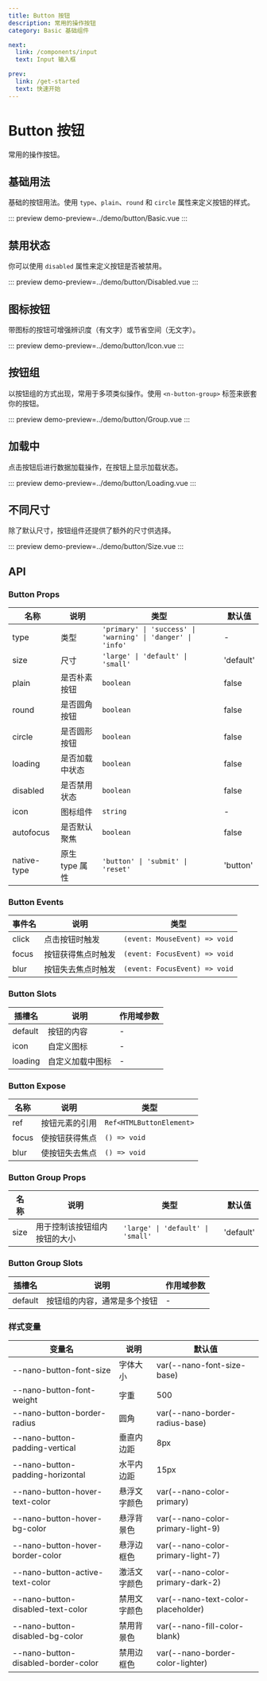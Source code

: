 ```yaml
---
title: Button 按钮
description: 常用的操作按钮
category: Basic 基础组件

next:
  link: /components/input
  text: Input 输入框

prev:
  link: /get-started
  text: 快速开始
---
```


# Button 按钮

常用的操作按钮。

## 基础用法

基础的按钮用法。使用 `type`、`plain`、`round` 和 `circle` 属性来定义按钮的样式。

::: preview
demo-preview=../demo/button/Basic.vue
:::

## 禁用状态

你可以使用 `disabled` 属性来定义按钮是否被禁用。

::: preview
demo-preview=../demo/button/Disabled.vue
:::

## 图标按钮

带图标的按钮可增强辨识度（有文字）或节省空间（无文字）。

::: preview
demo-preview=../demo/button/Icon.vue
:::

## 按钮组

以按钮组的方式出现，常用于多项类似操作。使用 `<n-button-group>` 标签来嵌套你的按钮。

::: preview
demo-preview=../demo/button/Group.vue
:::

## 加载中

点击按钮后进行数据加载操作，在按钮上显示加载状态。

::: preview
demo-preview=../demo/button/Loading.vue
:::

## 不同尺寸

除了默认尺寸，按钮组件还提供了额外的尺寸供选择。

::: preview
demo-preview=../demo/button/Size.vue
:::

## API

### Button Props

| 名称        | 说明           | 类型                                                        | 默认值    |
| ----------- | -------------- | ----------------------------------------------------------- | --------- |
| type        | 类型           | `'primary' \| 'success' \| 'warning' \| 'danger' \| 'info'` | -         |
| size        | 尺寸           | `'large' \| 'default' \| 'small'`                           | 'default' |
| plain       | 是否朴素按钮   | `boolean`                                                   | false     |
| round       | 是否圆角按钮   | `boolean`                                                   | false     |
| circle      | 是否圆形按钮   | `boolean`                                                   | false     |
| loading     | 是否加载中状态 | `boolean`                                                   | false     |
| disabled    | 是否禁用状态   | `boolean`                                                   | false     |
| icon        | 图标组件       | `string`                                                    | -         |
| autofocus   | 是否默认聚焦   | `boolean`                                                   | false     |
| native-type | 原生 type 属性 | `'button' \| 'submit' \| 'reset'`                           | 'button'  |

### Button Events

| 事件名 | 说明               | 类型                          |
| ------ | ------------------ | ----------------------------- |
| click  | 点击按钮时触发     | `(event: MouseEvent) => void` |
| focus  | 按钮获得焦点时触发 | `(event: FocusEvent) => void` |
| blur   | 按钮失去焦点时触发 | `(event: FocusEvent) => void` |

### Button Slots

| 插槽名  | 说明             | 作用域参数 |
| ------- | ---------------- | ---------- |
| default | 按钮的内容       | -          |
| icon    | 自定义图标       | -          |
| loading | 自定义加载中图标 | -          |

### Button Expose

| 名称  | 说明           | 类型                     |
| ----- | -------------- | ------------------------ |
| ref   | 按钮元素的引用 | `Ref<HTMLButtonElement>` |
| focus | 使按钮获得焦点 | `() => void`             |
| blur  | 使按钮失去焦点 | `() => void`             |

### Button Group Props

| 名称 | 说明                         | 类型                              | 默认值    |
| ---- | ---------------------------- | --------------------------------- | --------- |
| size | 用于控制该按钮组内按钮的大小 | `'large' \| 'default' \| 'small'` | 'default' |

### Button Group Slots

| 插槽名  | 说明                         | 作用域参数 |
| ------- | ---------------------------- | ---------- |
| default | 按钮组的内容，通常是多个按钮 | -          |

### 样式变量

| 变量名                              | 说明         | 默认值                             |
| ----------------------------------- | ------------ | ---------------------------------- |
| --nano-button-font-size             | 字体大小     | var(--nano-font-size-base)         |
| --nano-button-font-weight           | 字重         | 500                                |
| --nano-button-border-radius         | 圆角         | var(--nano-border-radius-base)     |
| --nano-button-padding-vertical      | 垂直内边距   | 8px                                |
| --nano-button-padding-horizontal    | 水平内边距   | 15px                               |
| --nano-button-hover-text-color      | 悬浮文字颜色 | var(--nano-color-primary)          |
| --nano-button-hover-bg-color        | 悬浮背景色   | var(--nano-color-primary-light-9)  |
| --nano-button-hover-border-color    | 悬浮边框色   | var(--nano-color-primary-light-7)  |
| --nano-button-active-text-color     | 激活文字颜色 | var(--nano-color-primary-dark-2)   |
| --nano-button-disabled-text-color   | 禁用文字颜色 | var(--nano-text-color-placeholder) |
| --nano-button-disabled-bg-color     | 禁用背景色   | var(--nano-fill-color-blank)       |
| --nano-button-disabled-border-color | 禁用边框色   | var(--nano-border-color-lighter)   |

